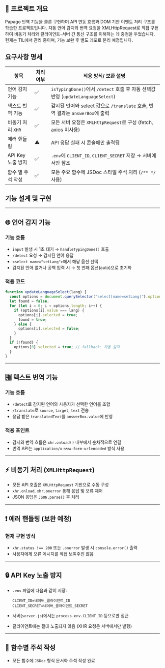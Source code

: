 ## 📘 프로젝트 개요

Papago 번역 기능을 클론 구현하며 API 연동 흐름과 DOM 기반 이벤트 처리 구조를 학습한 프로젝트입니다.
자동 언어 감지와 번역 요청을 XMLHttpRequest로 직접 구현하여 비동기 처리와 클라이언트-서버 간 통신 구조를 이해하는 데 중점을 두었습니다.
현재는 TIL에서 관리 중이며, 기능 보완 후 별도 레포로 분리 예정입니다.

## 요구사항 명세

| 항목 | 처리 여부 | 적용 방식/ 보완 설명 |
| --- | --- | --- |
| 언어 감지 기능 | ✅ | `isTypingDone()`에서 `/detect` 호출 후 자동 선택값 반영 (`updateLanguageSelect`) |
| 텍스트 번역 기능 | ✅ | 감지된 언어와 select 값으로 `/translate` 호출, 번역 결과는 `answerBox`에 출력 |
| 비동기 처리 `XHR` | ✅ | 모든 서버 요청은 `XMLHttpRequest`로 구성 (fetch, axios 미사용) |
| 에러 핸들링 | ⚠️ | API 응답 실패 시 콘솔에만 출력됨 |
| API Key 노출 방지 | ✅ | `.env`에 `CLIENT_ID`, `CLIENT_SECRET` 저장 → 서버에서만 참조 |
| 함수 별 주석 작성 | ✅ | 모든 주요 함수에 JSDoc 스타일 주석 처리 (`/** */` 사용) |

## 기능 설계 및 구현

---

## 🌐 언어 감지 기능

### 기능 흐름

- `input` 발생 시 1초 대기 → `handleTypingDone()` 호출
- `/detect` 요청 → 감지된 언어 응답
- `<select name="setLang">`에서 해당 옵션 선택
- 감지된 언어 없거나 공백 입력 시 → 첫 번째 옵션(auto)으로 초기화

### 적용 코드

```jsx
function updateLanguageSelect(lang) {
  const options = document.querySelector("select[name=setLang]").options;
  let found = false;
  for (let i = 0; i < options.length; i++) {
    if (options[i].value === lang) {
      options[i].selected = true;
      found = true;
    } else {
      options[i].selected = false;
    }
  }
  if (!found) {
    options[0].selected = true; // fallback: 자동 감지
  }
}
```

---

## 🈯 텍스트 번역 기능

### 기능 흐름

- `/detect`로 감지된 언어와 사용자가 선택한 언어를 조합
- `/translate`로 `source`, `target`, `text` 전송
- 응답 받은 `translatedText`를 `answerBox.value`에 반영

### 적용 포인트

- 감지와 번역 흐름은 `xhr.onload()` 내부에서 순차적으로 연결
- 번역 API는 `application/x-www-form-urlencoded` 방식 사용

---

## ⚡ 비동기 처리 (`XMLHttpRequest`)

- 모든 API 호출은 `XMLHttpRequest` 기반으로 수동 구성
- `xhr.onload`, `xhr.onerror` 통해 응답 및 오류 제어
- JSON 응답은 `JSON.parse()` 후 처리

---

## ❗ 에러 핸들링 (보완 예정)

### 현재 구현 방식

- `xhr.status !== 200` 또는 `.onerror` 발생 시 `console.error()` 출력
- 사용자에게 오류 메시지를 직접 보여주진 않음

---

## 🔒 API Key 노출 방지

- `.env` 파일에 다음과 같이 저장:
    
    ```
    CLIENT_ID=네이버_클라이언트_ID
    CLIENT_SECRET=네이버_클라이언트_SECRET
    ```
    
- 서버(`server.js`)에서는 `process.env.CLIENT_ID` 등으로만 접근
- 클라이언트에는 절대 노출되지 않음 (XHR 요청은 서버에서만 발행)

---

## 📝 함수별 주석 작성

- 모든 함수에 `JSDoc` 형식 문서화 주석 작성 완료